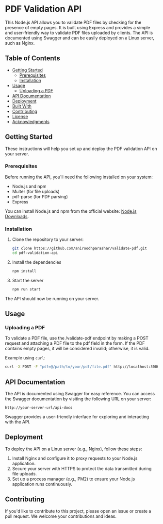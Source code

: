 # PDF Validation API

This Node.js API allows you to validate PDF files by checking for the presence of empty pages. It is built using Express and provides a simple and user-friendly way to validate PDF files uploaded by clients. The API is documented using Swagger and can be easily deployed on a Linux server, such as Nginx.

## Table of Contents

- [Getting Started](#getting-started)
    - [Prerequisites](#prerequisites)
    - [Installation](#installation)
- [Usage](#usage)
    - [Uploading a PDF](#uploading-a-pdf)
- [API Documentation](#api-documentation)
- [Deployment](#deployment)
- [Built With](#built-with)
- [Contributing](#contributing)
- [License](#license)
- [Acknowledgments](#acknowledgments)

## Getting Started

These instructions will help you set up and deploy the PDF validation API on your server.

### Prerequisites

Before running the API, you'll need the following installed on your system:

- Node.js and npm
- Multer (for file uploads)
- pdf-parse (for PDF parsing)
- Express

You can install Node.js and npm from the official website: [Node.js Downloads](https://nodejs.org/).

### Installation

1. Clone the repository to your server:

   ```bash
   git clone https://github.com/aniroodhparashar/validate-pdf.git
   cd pdf-validation-api
   
2. Install the dependencies
     ```bash
   npm install
  
3. Start the server
   ```bash
   npm run start
   
The API should now be running on your server.

## Usage
### Uploading a PDF

To validate a PDF file, use the /validate-pdf endpoint by making a POST request and attaching a PDF file to the pdf field in the form. If the PDF contains empty pages, it will be considered invalid; otherwise, it is valid.

Example using `curl`:

```bash
curl -X POST -F "pdf=@/path/to/your/pdf/file.pdf" http://localhost:3000/validate-pdf
```




## API Documentation

The API is documented using Swagger for easy reference. You can access the Swagger documentation by visiting the following URL on your server:

``http://your-server-url/api-docs``

Swagger provides a user-friendly interface for exploring and interacting with the API.

## Deployment
To deploy the API on a Linux server (e.g., Nginx), follow these steps:

1. Install Nginx and configure it to proxy requests to your Node.js application.
2. Secure your server with HTTPS to protect the data transmitted during file uploads.
3. Set up a process manager (e.g., PM2) to ensure your Node.js application runs continuously.

## Contributing

If you'd like to contribute to this project, please open an issue or create a pull request. We welcome your contributions and ideas.

